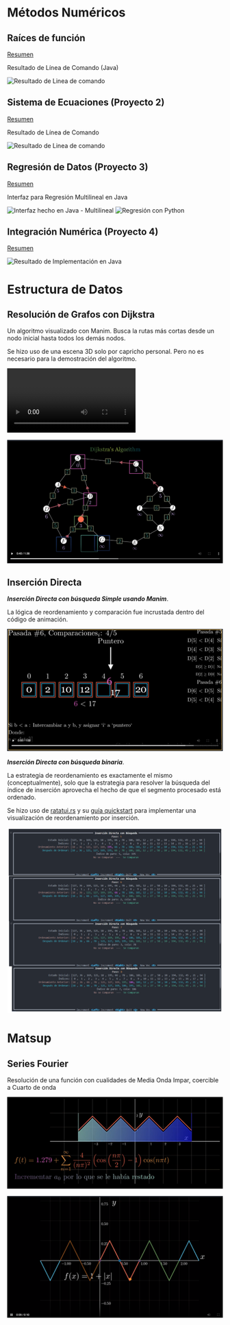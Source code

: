 # Métodos Numéricos
## Raíces de función
[Resumen](resumen/Pry1_raices_de_función/readme.md)

Resultado de Línea de Comando (Java)

![Resultado de Linea de comando](resumen/Pry2_Sistemas%20de%20Ecuación/image%20java.png)

## Sistema de Ecuaciones (Proyecto 2)
[Resumen](resumen/Pry2_Sistemas%20de%20Ecuación/readme.md)

Resultado de Línea de Comando

![Resultado de Linea de comando](resumen/Pry2_Sistemas%20de%20Ecuación/image%20java.png)

## Regresión de Datos (Proyecto 3)
[Resumen](resumen/Pry3_Regresión/readme.md)

Interfaz para Regresión Multilineal en Java

![Interfaz hecho en Java - Multilineal](resumen/Pry3_Regresión/Java_multiline.png)
![Regresión con Python](resumen/Pry3_Regresión/Python_poly.png)

## Integración Numérica (Proyecto 4)
[Resumen](resumen/Pry4_Integración/readme.md)

![Resultado de Implementación en Java](resumen/Pry4_Integración/java_integracion.png)


# Estructura de Datos

## Resolución de Grafos con Dijkstra

Un algoritmo visualizado con Manim. Busca la rutas más cortas desde un nodo inicial hasta todos los demás nodos.

Se hizo uso de una escena 3D solo por capricho personal. Pero no es necesario para la demostración del algoritmo.

![Dijkstra - Graph resolution video](python\estructura_datos\Manim_Dijkstra%20Final.mp4)

![Dijkstra - Image of video](python\estructura_datos\image_dijkstra.png)

## Inserción Directa
***Inserción Directa con búsqueda Simple usando Manim***. 

La lógica de reordenamiento y comparación fue incrustada dentro del código de animación.

![Inserción Directa con búsqueda Simple](resumen\estructura_datos\insercion_directa_simple.png)


***Inserción Directa con búsqueda binaria***. 

La estrategia de reordenamiento es exactamente el mismo (conceptualmente), solo que la estrategia para resolver la búsqueda del índice de inserción aprovecha el hecho de que el segmento procesado está ordenado.

Se hizo uso de [ratatui.rs](https://github.com/ratatui/ratatui) y su [guía quickstart](https://github.com/ratatui/ratatui?tab=readme-ov-file#quickstart) para implementar una visualización de reordenamiento por inserción.

![Inserción Directa con búsqueda Binaria](resumen\estructura_datos\insercion_directa_binaria.png)


# Matsup
## Series Fourier

Resolución de una función con cualidades de Media Onda Impar, coercible a Cuarto de onda

![Photo](python/matsup/fourier/dumpster/finished%20screenshot.png)

![photo](python/matsup/fourier/dumpster/image%203.png)